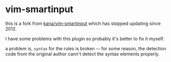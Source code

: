 # vim-smartinput

this is a fork from [kana/vim-smartinput](https://github.com/kana/vim-smartinput) which has stopped updating since 2012.

I have some problems with this plugin so probably it's better to fix it myself.

a problem is, `syntax` for the rules is broken -- for some reason, the detection code from the original author 
cann't detect the syntax elements properly.

